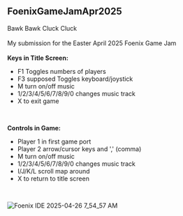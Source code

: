 ## FoenixGameJamApr2025<br/>
Bawk Bawk Cluck Cluck<br/>
<br/>
My submission for the Easter April 2025 Foenix Game Jam<br/>
<br/>
**Keys in Title Screen:**<br/>
+  F1 Toggles numbers of players<br/>
+  F3 supposed Toggles keyboard/joystick<br/>
+  M turn on/off music<br/>
+  1/2/3/4/5/6/7/8/9/0 changes music track<br/>
+  X to exit game<br/>
<br/>

**Controls in Game:**<br/>
+  Player 1 in first game port<br/>
+  Player 2 arrow/cursor keys and ',' (comma)<br/>
+  M turn on/off music<br/>
+  1/2/3/4/5/6/7/8/9/0 changes music track<br/>
+  I/J/K/L scroll map around<br/>
+  X to return to title screen<br/>
<br/>

![Foenix IDE 2025-04-26 7_54_57 AM](https://github.com/user-attachments/assets/2ea81d70-e1a5-4577-bed6-747170fae27a)
